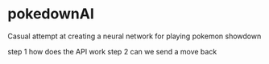 # pokedownAI
Casual attempt at creating a neural network for playing pokemon showdown

step 1 how does the API work
step 2 can we send a move back